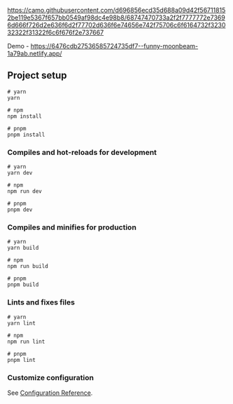 https://camo.githubusercontent.com/d696856ecd35d688a09d42f567118152be119e5367f657bb0549af98dc4e98b8/68747470733a2f2f7777772e73696d666f726d2e636f6d2f77702d636f6e74656e742f75706c6f6164732f323032322f31322f6c6f676f2e737667

Demo - https://6476cdb27536585724735df7--funny-moonbeam-1a79ab.netlify.app/
## Project setup

```
# yarn
yarn

# npm
npm install

# pnpm
pnpm install
```

### Compiles and hot-reloads for development

```
# yarn
yarn dev

# npm
npm run dev

# pnpm
pnpm dev
```

### Compiles and minifies for production

```
# yarn
yarn build

# npm
npm run build

# pnpm
pnpm build
```

### Lints and fixes files

```
# yarn
yarn lint

# npm
npm run lint

# pnpm
pnpm lint
```

### Customize configuration

See [Configuration Reference](https://vitejs.dev/config/).
